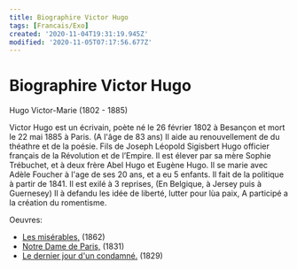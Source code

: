 ```yaml
---
title: Biographire Victor Hugo
tags: [Francais/Exo]
created: '2020-11-04T19:31:19.945Z'
modified: '2020-11-05T07:17:56.677Z'
---
```


# Biographire Victor Hugo

Hugo Victor-Marie (1802 - 1885)

Victor Hugo est un écrivain, poète né le 26 février 1802 à Besançon et mort le 22 mai 1885 à Paris. (A l'âge de 83 ans)
Il aide au renouvellement de du théathre et de la poésie.
Fils de Joseph Léopold Sigisbert Hugo officier français de la Révolution et de l’Empire.
Il est élever par sa mère Sophie Trébuchet, et à deux frère Abel Hugo et Eugène Hugo.
Il se marie avec Adèle Foucher à l'age de ses 20 ans, et a eu 5 enfants.
Il fait de la politique à partir de 1841.
Il est exilé à 3 reprises, (En Belgique, à Jersey puis à Guernesey)
Il à defandu les idée de liberté, lutter pour lùa paix, A participé a la création du romentisme.

Oeuvres:
- <u>Les misérables,</u> (1862)
- <u>Notre Dame de Paris,</u> (1831)
- <u>Le dernier jour d'un condamné.</u> (1829)




